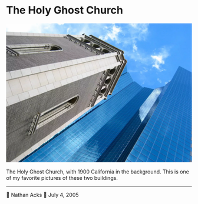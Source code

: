 # The Holy Ghost Church

![A church bell tower made out of light-colored stone against a brilliant blue sky](assets/e3180c068b445476e0fd76985819f505.webp)

The Holy Ghost Church, with 1900 California in the background. This is one of my favorite pictures of these two buildings.

- - - -

👤 Nathan Acks
📅 July 4, 2005
